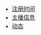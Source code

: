 <font face="SimSun" size=3>

- [注册时间](http://member.bilibili.com/x2/creative/h5/calendar/event?ts=0)
- [主播信息](https://api.live.bilibili.com/xlive/web-interface/v1/webMain/getVideoRecList?platform=web&id=160&tid=138)
- [动态](https://api.vc.bilibili.com/dynamic_svr/v1/dynamic_svr/dynamic_new?uid=58572396&type=268435455&from=header)

</font>